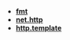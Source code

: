 * [**fmt**](/Code%20Language/backend/go/site_package/base-pkg/fmt/README)  
* [**net.http**](/Code%20Language/backend/go/site_package/base-pkg/net.http/README)  
* [**http.template**](/Code%20Language/backend/go/site_package/base-pkg/http.template/README)  
